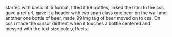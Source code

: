 started with basic htl 5 format, titled it 99 bottles, linked the html to the css, gave a ref url, gave it a header with two span class one beer on the wall and another one bottle of beer, made 99 img tag of beer moved on to css. On  css i made the cursor diiffrent when it touches a bottle centered and messed with the text size,color,effects. 